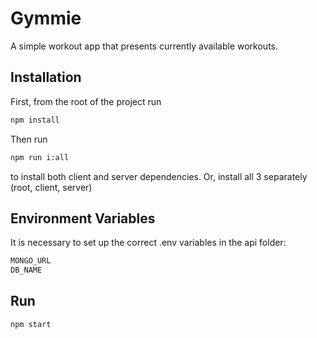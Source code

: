 # Gymmie

A simple workout app that presents currently available workouts.

## Installation

First, from the root of the project run

```bash
npm install
```

Then run

```bash
npm run i:all
```

to install both client and server dependencies.
Or, install all 3 separately (root, client, server)

## Environment Variables

It is necessary to set up the correct .env variables in the api folder:

```bash
MONGO_URL
DB_NAME
```

## Run

```bash
npm start
```
